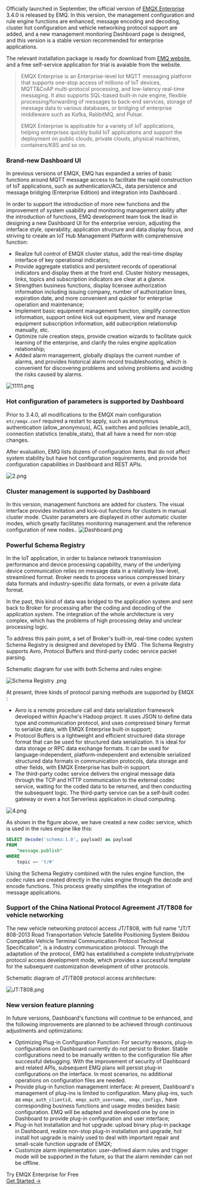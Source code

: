 Officially launched in September, the official version of [EMQX Enterprise](https://www.emqx.com/en/products/emqx) 3.4.0 is released by EMQ. In this version, the management configuration and rule engine functions are enhanced, message encoding and decoding, cluster hot configuration and vehicle networking protocol support  are added, and a new management monitoring Dashboard page is designed, and this version is a stable version recommended for enterprise applications.

The relevant installation package is ready for download from [EMQ website](https://www.emqx.com/en/try), and  a free self-service application for trial is avaiable from the website.



> EMQX Enterprise is an Enterprise-level Iot MQTT messaging platform that supports one-stop access of millions of IoT devices, MQTT&CoAP multi-protocol processing, and low-latency real-time messaging. It  also supports SQL-based built-in rule engine, flexible processing/forwarding of messages to back-end services, storage of message data to various databases, or bridging of enterprise middleware such as Kafka, RabbitMQ, and Pulsar.
>
> EMQX Enterprise is applicable for a variety of IoT applications, helping enterprises quickly build IoT applications and support the deployment on public clouds, private clouds, physical machines, containers/K8S and so on.



### Brand-new Dashboard UI

In previous versions of EMQX, EMQ has expanded a series of basic functions around MQTT message access to facilitate the rapid construction of IoT applications, such as authentication/ACL, data persistence and message bridging (Enterprise Edition) and integration into Dashboard. .

In order to support the introduction of more new functions and the  improvement of system usability and monitoring management ability after the introduction of functions, EMQ development team took the lead in designing a new Dashboard UI for the enterprise version, adjusting the interface style, operability, application structure and data display focus, and striving to create an IoT Hub Management Platform with comprehensive function:

- Realize full control of EMQX cluster status, add the real-time display interface of key operational indicators;
- Provide aggregate statistics and persistent records of operational indicators and display them at the front end. Cluster history messages, links, topics and subscription indicators are clear at a glance.
- Strengthen business functions, display licensee authorization information including issuing company, number of authorization lines, expiration date, and more convenient and quicker for enterprise operation and maintenance;
- Implement basic equipment management function, simplify connection information, support online kick out equipment, view and manage equipment subscription information, add subscription relationship manually, etc.
- Optimize rule creation steps, provide creation wizards to facilitate quick learning of the enterprise, and clarify the rules engine application relationship;
- Added alarm management, globally displays the current number of alarms, and provides historical alarm record troubleshooting, which is convenient for discovering problems and solving problems and avoiding the risks caused by alarms.

![11111.png](https://assets.emqx.com/images/d737da2ec945d7e8e4aa630264d172b9.png)



### Hot configuration of parameters is supported by Dashboard

Prior to 3.4.0, all modifications to the EMQX main configuration `etc/emqx.conf` required a restart to apply, such as anonymous authentication (allow_anonymous), ACL switches and policies (enable_acl), connection statistics (enable_stats),  that all have a need for non-stop changes.

After evaluation, EMQ lists dozens of configuration items that do not affect system stability but have hot configuration requirements, and provide hot configuration capabilities in Dashboard and REST APIs.

![2.png](https://assets.emqx.com/images/b89c633085a8e75c186c091d1c50a283.png)



### Cluster management is supported by Dashboard

In this version,  management functions are added for clusters. The visual interface provides invitation and kick-out functions for clusters in manual cluster mode. Cluster parameters are displayed in other automatic cluster modes, which greatly facilitates monitoring  management and the reference configuration of new nodes..
![Dashboard.png](https://assets.emqx.com/images/a2be9d0a7ebb7f4e8c22b959f65176a6.png)



### Powerful  Schema Registry 

In the IoT application, in order to balance network transmission performance and device processing capability, many of the underlying device communication relies on message data in a relatively low-level, streamlined format. Broker needs to process various compressed binary data formats and industry-specific data formats, or even a private data format. 

In the past, this kind of data was bridged to the application system and sent back to Broker for processing after the coding and decoding of the application system. The integration of the whole architecture is very complex, which has the problems of high processing delay and unclear processing logic.

To address this pain point, a set of Broker's built-in, real-time codec system Schema Registry is designed and developed by EMQ . The Schema Registry supports Avro, Protocol Buffers and third-party codec service packet parsing.

Schematic diagram for use with both Schema and rules engine:

![Schema Registry .png](https://assets.emqx.com/images/e295802e25b24d1c66c85b664b155bb4.png)




At present, three kinds of protocol parsing methods are supported by EMQX :

- Avro is a remote procedure call and data serialization framework developed within Apache's Hadoop project. It uses JSON to define data type and communication protocol, and uses compressed binary format to serialize data, with EMQX Enterprise built-in support;
- Protocol Buffers is a lightweight and efficient structured data storage format that can be used for structured data serialization. It is ideal for data storage or RPC data exchange formats. It can be used for language-independent, platform-independent and extensible serialized structured data formats in communication protocols, data storage and other fields, with EMQX Enterprise has built-in support.
- The third-party codec service delivers the original message data through the TCP and HTTP communication to the external codec service, waiting for the coded data to be returned, and then conducting the subsequent logic. The third-party service can be a self-built codec gateway or even a hot Serverless application in cloud computing.


![4.png](https://assets.emqx.com/images/ae6f8f44bfff90d96a714beccf888647.png)



As shown in the figure above, we have created a new codec service, which is used in the rules engine like this:

```sql
SELECT decode('schema:1.0', payload) as payload
FROM 
	"message.publish"
WHERE
	topic =~ 't/#'
```

Using the Schema Registry combined with the rules engine function, the codec rules are created directly in the rules engine through the decode and encode functions. This process greatly simplifies the integration of message applications.

### Support of the  China National Protocol Agreement JT/T808 for vehicle networking

The new vehicle networking protocol access JT/T808, with full name "JT/T 808-2013 Road Transportation Vehicle Satellite Positioning System Beidou Compatible Vehicle Terminal Communication Protocol Technical Specification", is a industry communication protocol. Through the adaptation of the protocol, EMQ has established a complete industry/private protocol access development mode, which provides a successful template for the subsequent customization development of other protocols.

Schematic diagram of JT/T808 protocol access architecture:

![ JT:T808.png](https://assets.emqx.com/images/54516d671cbb83d5a21312903517adca.png)





### New version feature planning

In future versions, Dashboard's functions will continue to be enhanced, and the following improvements are planned to be achieved through continuous adjustments and optimizations:

- Optimizing Plug-in Configuration Function: For security reasons, plug-in configurations on Dashboard currently do not persist to Broker. Stable configurations need to be manually written to the configuration file after successful debugging. With the improvement of security of Dashboard and related APIs, subsequent EMQ plans will persist plug-in configurations on the interface. In most scenarios, no additional operations on configuration files are needed.
- Provide plug-in function management interface: At present, Dashboard's management of plug-ins is limited to configuration. Many plug-ins, such as `emqx_auth_clientid, emqx_auth_username, emqx_configs,` have corresponding business functions and usage modes besides basic configuration. EMQ will be adapted and developed one by one in Dashboard to provide plug-in configuration and user interface;
- Plug-in hot installation and hot upgrade: upload binary plug-in package in Dashboard, realize non-stop plug-in installation and upgrade, hot install hot upgrade is mainly used to deal with important repair and small-scale function upgrade of EMQX;
- Customize alarm implementation: user-defined alarm rules and trigger mode will be supported in the future, so that the alarm reminder can not be offline.



<section class="promotion">
    <div>
        Try EMQX Enterprise for Free
    </div>
    <a href="https://www.emqx.com/en/try?product=enterprise" class="button is-gradient px-5">Get Started →</a>
</section>
